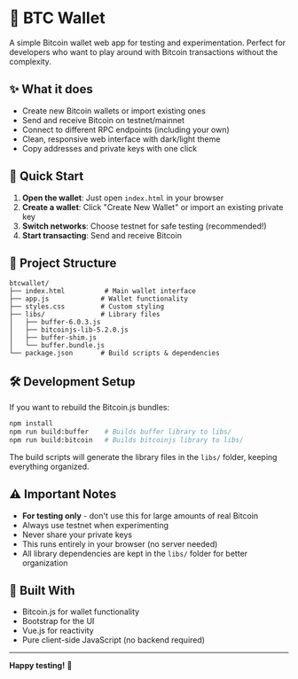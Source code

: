 # 🧡 BTC Wallet

A simple Bitcoin wallet web app for testing and experimentation. Perfect for developers who want to play around with Bitcoin transactions without the complexity.

## ✨ What it does

- Create new Bitcoin wallets or import existing ones
- Send and receive Bitcoin on testnet/mainnet
- Connect to different RPC endpoints (including your own)
- Clean, responsive web interface with dark/light theme
- Copy addresses and private keys with one click

## 🚀 Quick Start

1. **Open the wallet**: Just open `index.html` in your browser
2. **Create a wallet**: Click "Create New Wallet" or import an existing private key
3. **Switch networks**: Choose testnet for safe testing (recommended!)
4. **Start transacting**: Send and receive Bitcoin

## 📁 Project Structure

```
btcwallet/
├── index.html          # Main wallet interface
├── app.js             # Wallet functionality 
├── styles.css         # Custom styling
├── libs/              # Library files
│   ├── buffer-6.0.3.js
│   ├── bitcoinjs-lib-5.2.0.js
│   ├── buffer-shim.js
│   └── buffer.bundle.js
└── package.json       # Build scripts & dependencies
```

## 🛠️ Development Setup

If you want to rebuild the Bitcoin.js bundles:

```bash
npm install
npm run build:buffer    # Builds buffer library to libs/
npm run build:bitcoin   # Builds bitcoinjs library to libs/
```

The build scripts will generate the library files in the `libs/` folder, keeping everything organized.

## ⚠️ Important Notes

- **For testing only** - don't use this for large amounts of real Bitcoin
- Always use testnet when experimenting
- Never share your private keys
- This runs entirely in your browser (no server needed)
- All library dependencies are kept in the `libs/` folder for better organization

## 🔧 Built With

- Bitcoin.js for wallet functionality
- Bootstrap for the UI
- Vue.js for reactivity
- Pure client-side JavaScript (no backend required)

---

**Happy testing!** 🎉
